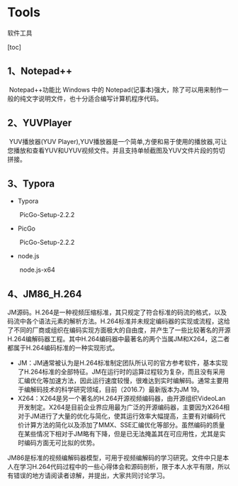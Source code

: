 # Tools
软件工具

[toc]



## 1、Notepad++ 

​		Notepad++功能比 Windows 中的 Notepad(记事本)强大，除了可以用来制作一般的纯文字说明文件，也十分适合编写计算机程序代码。







## 2、YUVPlayer

​		YUV播放器(YUV Player),YUV播放器是一个简单,方便和易于使用的播放器,可让您播放和查看YUV和UYUV视频文件。并且支持单帧截图及YUV文件片段的剪切拼接。





## 3、Typora

- Typora

  ​	PicGo-Setup-2.2.2

- PicGo

  ​	PicGo-Setup-2.2.2

- node.js

  ​	node.js-x64



## 4、JM86_H.264

​         JM源码。H.264是一种视频压缩标准，其只规定了符合标准的码流的格式，以及码流中各个语法元素的解析方法。H.264标准并未规定编码器的实现或流程，这给了不同的厂商或组织在编码实现方面极大的自由度，并产生了一些比较著名的开源H.264编解码器工程。其中H.264编码器中最著名的两个当属JM和X264，这二者都属于H.264编码标准的一种实现形式。

- JM：JM通常被认为是H.264标准制定团队所认可的官方参考软件，基本实现了H.264标准的全部特征。JM在运行时的运算过程较为复杂，而且没有采用汇编优化等加速方法，因此运行速度较慢，很难达到实时编解码。通常主要用于编解码技术的科学研究领域，目前（2016.7）最新版本为JM 19。
- X264：X264是另一个著名的H.264开源视频编码器，由开源组织VideoLan开发制定。X264是目前企业界应用最为广泛的开源编码器，主要因为X264相对于JM进行了大量的优化与简化，使其运行效率大幅提高，主要有对编码代价计算方法的简化以及添加了MMX、SSE汇编优化等部分。虽然编码的质量在某些情况下相对于JM略有下降，但是已无法掩盖其在可应用性，尤其是实时编码方面无可比拟的优势。

​       JM86是标准的视频编解码器模型，可用于视频编解码的学习研究。文件中只是本人在学习H.264代码过程中的一些心得体会和源码剖析，限于本人水平有限，所以有错误的地方请阅读者谅解，并提出，大家共同讨论学习。



